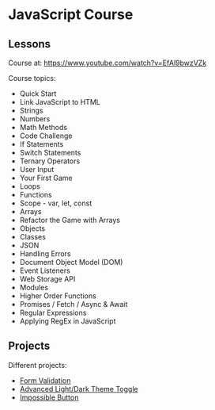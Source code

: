 # JavaScript Course

## Lessons
Course at: https://www.youtube.com/watch?v=EfAl9bwzVZk

Course topics:
- Quick Start
- Link JavaScript to HTML
- Strings
- Numbers
- Math Methods
- Code Challenge
- If Statements
- Switch Statements
- Ternary Operators
- User Input
- Your First Game
- Loops
- Functions
- Scope - var, let, const
- Arrays
- Refactor the Game with Arrays
- Objects
- Classes
- JSON
- Handling Errors
- Document Object Model (DOM)
- Event Listeners
- Web Storage API
- Modules
- Higher Order Functions
- Promises / Fetch / Async & Await
- Regular Expressions
- Applying RegEx in JavaScript

## Projects

Different projects:
- [Form Validation](https://www.youtube.com/watch?v=In0nB0ABaUk)
- [Advanced Light/Dark Theme Toggle](https://www.youtube.com/watch?v=RiWxhm5ZdFM)
- [Impossible Button](https://www.youtube.com/watch?v=UiA4X60Qe1E)